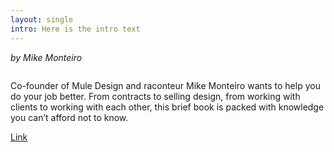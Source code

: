```yaml
---
layout: single
intro: Here is the intro text
---
```

_by Mike Monteiro_

<img class="alignnone size-full wp-image-878" title="design-is-ajob-big" src="http://imaginarydesign.co.uk/system/wp-content/uploads/2013/07/design-is-ajob-big.jpg" alt="" />

Co-founder of Mule Design and raconteur Mike Monteiro wants to help you do your job better. From contracts to selling design, from working with clients to working with each other, this brief book is packed with knowledge you can’t afford not to know.

[Link](http://www.abookapart.com/products/design-is-a-job "Design is a job")